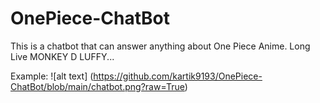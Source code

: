 # OnePiece-ChatBot
This is a chatbot that can answer anything about One Piece Anime. Long Live MONKEY D LUFFY...

Example:
![alt text] (https://github.com/kartik9193/OnePiece-ChatBot/blob/main/chatbot.png?raw=True)